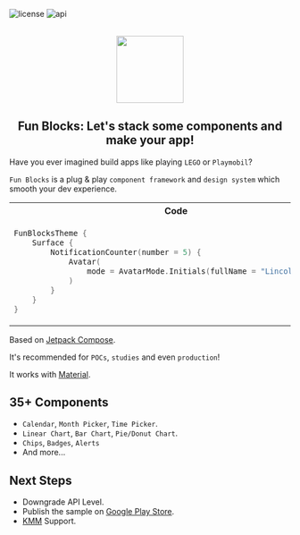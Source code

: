![license](https://img.shields.io/badge/license-mit-red?style=for-the-badge)
![api](https://img.shields.io/badge/api-26+-yellow?style=for-the-badge)

<div align="center">
<br />
<img width="120" src="https://github.com/LincolnStuart/fun-blocks/assets/8579195/bab90816-b2be-494d-9634-18b388aef7ad"/>
<h2>Fun Blocks: Let's stack some components and make your app!</h2>
</div>

Have you ever imagined build apps like playing `LEGO` or `Playmobil`?

`Fun Blocks` is a plug & play `component framework` and `design system` which smooth your dev experience.

<table>
<tr>
<th> Code </th>
<th> Result </th>
</tr>
<tr>
<td>

```kotlin
FunBlocksTheme { 
    Surface { 
        NotificationCounter(number = 5) { 
            Avatar(
                mode = AvatarMode.Initials(fullName = "Lincoln Stuart")
            ) 
        } 
    }
}
```

</td>
<td>
<img width="50" src="https://github.com/LincolnStuart/fun-blocks/assets/8579195/2936f7f6-01a2-4b04-a2da-2949a5dd167d" />
</td>
</tr>
</table>

Based on [Jetpack Compose](https://developer.android.com/jetpack/compose).

It's recommended for `POCs`, `studies` and even `production`!

It works with [Material](https://developer.android.com/jetpack/androidx/releases/compose-material).

## 35+ Components
- `Calendar`, `Month Picker`, `Time Picker`.
- `Linear Chart`, `Bar Chart`, `Pie/Donut Chart`.
- `Chips`, `Badges`, `Alerts`
- And more...

## Next Steps
- Downgrade API Level.
- Publish the sample on [Google Play Store](https://play.google.com/).
- [KMM](https://kotlinlang.org/docs/multiplatform-mobile-getting-started.html) Support.